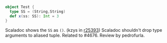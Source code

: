 ```scala
object Test {
  type SS = (String,String)
  def x(ss: SS): Int = 3
}
```

Scaladoc shows the `SS` as `()`.
(kzys in [r25393](https://codereview.scala-lang.org/fisheye/changelog/scala-svn?cs=25393)) Scaladoc shouldn't drop type arguments to aliased tuple. Related to #4676. Review by pedrofurla.
